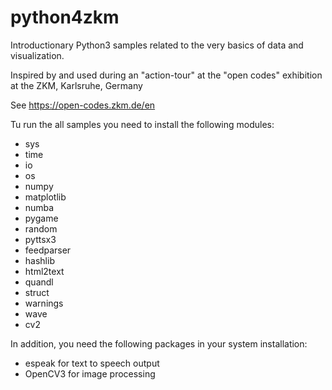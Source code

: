 # python4zkm
Introductionary Python3 samples related to the very basics of data and visualization.

Inspired by and used during an "action-tour" at the "open codes" exhibition at the ZKM, Karlsruhe, Germany

See https://open-codes.zkm.de/en

Tu run the all samples you need to install the following modules:

  * sys
  * time
  * io
  * os
  * numpy
  * matplotlib
  * numba
  * pygame
  * random
  * pyttsx3
  * feedparser
  * hashlib
  * html2text
  * quandl
  * struct
  * warnings
  * wave
  * cv2

In addition, you need the following packages in your system installation:


  * espeak for text to speech output
  * OpenCV3 for image processing

